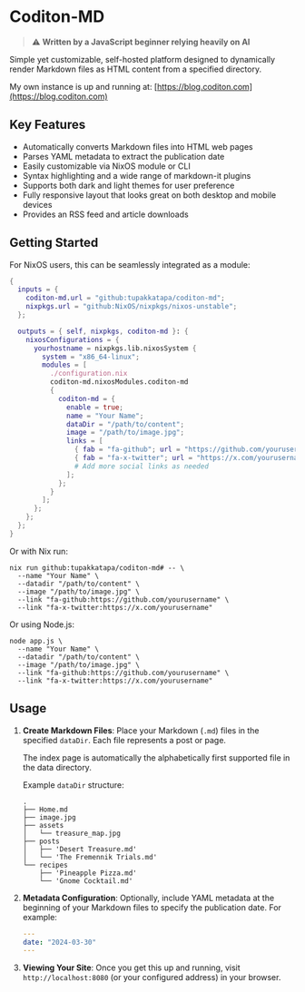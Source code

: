 # Coditon-MD

> ⚠️ **Written by a JavaScript beginner relying heavily on AI**

Simple yet customizable, self-hosted platform designed to dynamically render Markdown files as HTML content from a specified directory.

My own instance is up and running at: [https://blog.coditon.com](https://blog.coditon.com)

## Key Features

- Automatically converts Markdown files into HTML web pages
- Parses YAML metadata to extract the publication date
- Easily customizable via NixOS module or CLI
- Syntax highlighting and a wide range of markdown-it plugins
- Supports both dark and light themes for user preference
- Fully responsive layout that looks great on both desktop and mobile devices
- Provides an RSS feed and article downloads

## Getting Started

For NixOS users, this can be seamlessly integrated as a module:

```nix
{
  inputs = {
    coditon-md.url = "github:tupakkatapa/coditon-md";
    nixpkgs.url = "github:NixOS/nixpkgs/nixos-unstable";
  };

  outputs = { self, nixpkgs, coditon-md }: {
    nixosConfigurations = {
      yourhostname = nixpkgs.lib.nixosSystem {
        system = "x86_64-linux";
        modules = [
          ./configuration.nix
          coditon-md.nixosModules.coditon-md
          {
            coditon-md = {
              enable = true;
              name = "Your Name";
              dataDir = "/path/to/content";
              image = "/path/to/image.jpg";
              links = [
                { fab = "fa-github"; url = "https://github.com/yourusername"; },
                { fab = "fa-x-twitter"; url = "https://x.com/yourusername"; },
                # Add more social links as needed
              ];
            };
          }
        ];
      };
    };
  };
}
```

Or with Nix run:

```shell
nix run github:tupakkatapa/coditon-md# -- \
  --name "Your Name" \
  --datadir "/path/to/content" \
  --image "/path/to/image.jpg" \
  --link "fa-github:https://github.com/yourusername" \
  --link "fa-x-twitter:https://x.com/yourusername"
```

Or using Node.js:

```shell
node app.js \
  --name "Your Name" \
  --datadir "/path/to/content" \
  --image "/path/to/image.jpg" \
  --link "fa-github:https://github.com/yourusername" \
  --link "fa-x-twitter:https://x.com/yourusername"
```

## Usage

1. **Create Markdown Files**:
   Place your Markdown (`.md`) files in the specified `dataDir`. Each file represents a post or page.

   The index page is automatically the alphabetically first supported file in the data directory.

   Example `dataDir` structure:

   ```
   .
   ├── Home.md
   ├── image.jpg
   ├── assets
   │   └── treasure_map.jpg
   ├── posts
   │   ├── 'Desert Treasure.md'
   │   └── 'The Fremennik Trials.md'
   └── recipes
       ├── 'Pineapple Pizza.md'
       └── 'Gnome Cocktail.md'
   ```

2. **Metadata Configuration**:
   Optionally, include YAML metadata at the beginning of your Markdown files to specify the publication date. For example:

   ```yaml
   ---
   date: "2024-03-30"
   ---
   ```

3. **Viewing Your Site**:
   Once you get this up and running, visit `http://localhost:8080` (or your configured address) in your browser.
